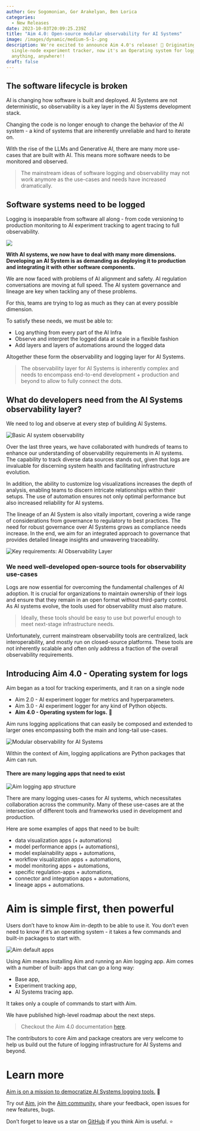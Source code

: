 ```yaml
---
author: Gev Sogomonian, Gor Arakelyan, Ben Lorica
categories:
  - New Releases
date: 2023-10-03T20:09:25.239Z
title: "Aim 4.0: Open-source modular observability for AI Systems"
image: /images/dynamic/medium-5-1-.png
description: We're excited to announce Aim 4.0's release! 🚀 Originating as a
  single-node experiment tracker, now it's an Operating system for logging
  anything, anywhere!!
draft: false
---
```

## The software lifecycle is broken

AI is changing how software is built and deployed. AI Systems are not deterministic, so observability is a key layer in the AI Systems development stack.

Changing the code is no longer enough to change the behavior of the AI system - a kind of systems that are inherently unreliable and hard to iterate on.

With the rise of the LLMs and Generative AI, there are many more use-cases that are built with AI. This means more software needs to be monitored and observed.

> The mainstream ideas of software logging and observability may not work anymore as the use-cases and needs have increased dramatically.

## Software systems need to be logged

Logging is inseparable from software all along - from code versioning to production monitoring to AI experiment tracking to agent tracing to full observability.

![](/images/dynamic/1111-1.png)

**With AI systems, we now have to deal with many more dimensions. Developing an AI System is as demanding as deploying it to production and integrating it with other software components.**

We are now faced with problems of AI alignment and safety. AI regulation conversations are moving at full speed. The AI system governance and lineage are key when tackling any of these problems.

For this, teams are trying to log as much as they can at every possible dimension.

To satisfy these needs, we must be able to:

* Log anything from every part of the AI Infra
* Observe and interpret the logged data at scale in a flexible fashion
* Add layers and layers of automations around the logged data

Altogether these form the observability and logging layer for AI Systems.

> The observability layer for AI Systems is inherently complex and needs to encompass end-to-end development + production and beyond to allow to fully connect the dots.

## What do developers need from the AI Systems observability layer?

We need to log and observe at every step of building AI Systems.

![Basic AI system observability](/images/dynamic/222-1.png "Basic AI system observability")

Over the last three years, we have collaborated with hundreds of teams to enhance our understanding of observability requirements in AI systems. The capability to track diverse data sources stands out, given that logs are invaluable for discerning system health and facilitating infrastructure evolution.

In addition, the ability to customize log visualizations increases the depth of analysis, enabling teams to discern intricate relationships within their setups. The use of automation ensures not only optimal performance but also increased reliability for AI systems.

The lineage of an AI System is also vitally important, covering a wide range of considerations from governance to regulatory to best practices. The need for robust governance over AI Systems grows as compliance needs increase. In the end, we aim for an integrated approach to governance that provides detailed lineage insights and unwavering traceability.

![Key requirements: AI Observability Layer](/images/dynamic/444-1.png "Key requirements: AI Observability Layer")

### We need well-developed open-source tools for observability use-cases

Logs are now essential for overcoming the fundamental challenges of AI adoption. It is crucial for organizations to maintain ownership of their logs and ensure that they remain in an open format without third-party control. As AI systems evolve, the tools used for observability must also mature.

> Ideally, these tools should be easy to use but powerful enough to meet next-stage infrastructure needs.

Unfortunately, current mainstream observability tools are centralized, lack interoperability, and mostly run on closed-source platforms. These tools are not inherently scalable and often only address a fraction of the overall observability requirements.

## Introducing Aim 4.0 - Operating system for logs

Aim began as a tool for tracking experiments, and it ran on a single node

* Aim 2.0 - AI experiment logger for metrics and hyperparameters.
* Aim 3.0 - AI experiment logger for any kind of Python objects.
* **Aim 4.0 - Operating system for logs.** 💫

Aim runs logging applications that can easily be composed and extended to larger ones encompassing both the main and long-tail use-cases.

![Modular observability for AI Systems](/images/dynamic/333-1.png "Modular observability for AI Systems")

Within the context of Aim, logging applications are Python packages that Aim can run.

#### There are many logging apps that need to exist

![Aim logging app structure](/images/dynamic/555-1.png "Aim logging app structure")

There are many logging uses-cases for AI systems, which necessitates collaboration across the community. Many of these use-cases are at the intersection of different tools and frameworks used in development and production.

Here are some examples of apps that need to be built:

* data visualization apps (+ automations)
* model performance apps (+ automations),
* model explainability apps + automations,
* workflow visualization apps + automations,
* model monitoring apps + automations,
* specific regulation-apps + automations,
* connector and integration apps + automations,
* lineage apps + automations.

# Aim is simple first, then powerful



Users don’t have to know Aim in-depth to be able to use it. You don’t even need to know if it’s an operating system - it takes a few commands and built-in packages to start with.

![Aim default apps](/images/dynamic/666-1-.png "Aim default apps")

Using Aim means installing Aim and running an Aim logging app. Aim comes with a number of built- apps that can go a long way:

* Base app,
* Experiment tracking app,
* AI Systems tracing app.

It takes only a couple of commands to start with Aim.

We have published high-level roadmap about the next steps. 

> Checkout the Aim 4.0 documentation [here](https://aimstack.readthedocs.io/en/latest/).

The contributors to core Aim and package creators are very welcome to help us build out the future of logging infrastructure for AI Systems and beyond.

# **Learn more**



[Aim is on a mission to democratize AI Systems logging tools.](https://aimstack.readthedocs.io/en/latest/overview.html) 🙌

Try out [Aim](https://github.com/aimhubio/aim), join the [Aim community](https://community.aimstack.io/), share your feedback, open issues for new features, bugs.

Don’t forget to leave us a star on [GitHub](https://github.com/aimhubio/aim) if you think Aim is useful. ⭐️